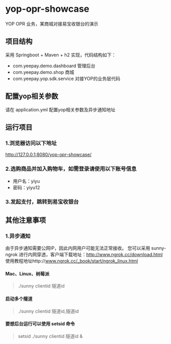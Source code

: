 # yop-opr-showcase

YOP OPR 业务，某商城对接易宝收银台的演示

## 项目结构

采用 Springboot + Maven + h2 实现，代码结构如下：

* com.yeepay.demo.dashboard 管理后台
* com.yeepay.demo.shop 商城
* com.yeepay.yop.sdk.service 对接YOP的业务层代码

## 配置yop相关参数

请在 application.yml 配置yop相关参数及异步通知地址

## 运行项目

### 1.浏览器访问以下地址

http://127.0.0.1:8080/yop-opr-showcase/

### 2.选购商品并加入购物车，如需登录请使用以下账号信息

* 用户名：yiyu
* 密码：yiyu12

### 3.发起支付，跳转到易宝收银台

## 其他注意事项

### 1.异步通知

由于异步通知需要公网IP，因此内网用户可能无法正常接收。
您可以采用 sunny-ngrok 进行内网穿透，客户端下载地址：http://www.ngrok.cc/download.html
使用教程地址http://www.ngrok.cc/_book/start/ngrok_linux.html

#### Mac、Linux、树莓派

> ./sunny clientid 隧道id

#### 启动多个隧道

> ./sunny clientid 隧道id,隧道id

#### 要想后台运行可以使用 setsid 命令

> setsid ./sunny clientid 隧道id &
